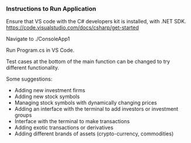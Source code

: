 ### Instructions to Run Application
Ensure that VS code with the C# developers kit is installed, with .NET SDK.
https://code.visualstudio.com/docs/csharp/get-started

Navigate to ./ConsoleApp1

Run Program.cs in VS Code. 

Test cases at the bottom of the main function can be changed to try different functionality. 

Some suggestions:
* Adding new investment firms
* Adding new stock symbols
* Managing stock symbols with dynamically changing prices
* Adding an interface with the terminal to add investors or investment groups
* Interface with the terminal to make transactions
* Adding exotic transactions or derivatives
* Adding different brands of assets (crypto-currency, commodities)
